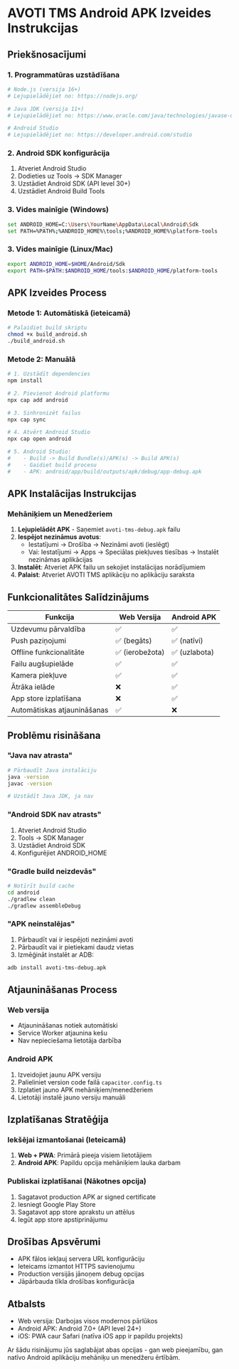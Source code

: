
# AVOTI TMS Android APK Izveides Instrukcijas

## Priekšnosacījumi

### 1. Programmatūras uzstādīšana
```bash
# Node.js (versija 16+)
# Lejupielādējiet no: https://nodejs.org/

# Java JDK (versija 11+)
# Lejupielādējiet no: https://www.oracle.com/java/technologies/javase-downloads.html

# Android Studio
# Lejupielādējiet no: https://developer.android.com/studio
```

### 2. Android SDK konfigurācija
1. Atveriet Android Studio
2. Dodieties uz Tools -> SDK Manager
3. Uzstādiet Android SDK (API level 30+)
4. Uzstādiet Android Build Tools

### 3. Vides mainīgie (Windows)
```bash
set ANDROID_HOME=C:\Users\YourName\AppData\Local\Android\Sdk
set PATH=%PATH%;%ANDROID_HOME%\tools;%ANDROID_HOME%\platform-tools
```

### 3. Vides mainīgie (Linux/Mac)
```bash
export ANDROID_HOME=$HOME/Android/Sdk
export PATH=$PATH:$ANDROID_HOME/tools:$ANDROID_HOME/platform-tools
```

## APK Izveides Process

### Metode 1: Automātiskā (ieteicamā)
```bash
# Palaidiet build skriptu
chmod +x build_android.sh
./build_android.sh
```

### Metode 2: Manuālā
```bash
# 1. Uzstādīt dependencies
npm install

# 2. Pievienot Android platformu
npx cap add android

# 3. Sinhronizēt failus
npx cap sync

# 4. Atvērt Android Studio
npx cap open android

# 5. Android Studio:
#    - Build -> Build Bundle(s)/APK(s) -> Build APK(s)
#    - Gaidiet build procesu
#    - APK: android/app/build/outputs/apk/debug/app-debug.apk
```

## APK Instalācijas Instrukcijas

### Mehāniķiem un Menedžeriem
1. **Lejupielādēt APK** - Saņemiet `avoti-tms-debug.apk` failu
2. **Iespējot nezināmus avotus**:
   - Iestatījumi -> Drošība -> Nezināmi avoti (ieslēgt)
   - Vai: Iestatījumi -> Apps -> Speciālas piekļuves tiesības -> Instalēt nezināmas aplikācijas
3. **Instalēt**: Atveriet APK failu un sekojiet instalācijas norādījumiem
4. **Palaist**: Atveriet AVOTI TMS aplikāciju no aplikāciju saraksta

## Funkcionalitātes Salīdzinājums

| Funkcija | Web Versija | Android APK |
|----------|-------------|-------------|
| Uzdevumu pārvaldība | ✅ | ✅ |
| Push paziņojumi | ✅ (begāts) | ✅ (natīvi) |
| Offline funkcionalitāte | ✅ (ierobežota) | ✅ (uzlabota) |
| Failu augšupielāde | ✅ | ✅ |
| Kamera piekļuve | ✅ | ✅ |
| Ātrāka ielāde | ❌ | ✅ |
| App store izplatīšana | ❌ | ✅ |
| Automātiskas atjaunināšanas | ✅ | ❌ |

## Problēmu risināšana

### "Java nav atrasta"
```bash
# Pārbaudīt Java instalāciju
java -version
javac -version

# Uzstādīt Java JDK, ja nav
```

### "Android SDK nav atrasts"
1. Atveriet Android Studio
2. Tools -> SDK Manager
3. Uzstādiet Android SDK
4. Konfigurējiet ANDROID_HOME

### "Gradle build neizdevās"
```bash
# Notīrīt build cache
cd android
./gradlew clean
./gradlew assembleDebug
```

### "APK neinstalējas"
1. Pārbaudīt vai ir iespējoti nezināmi avoti
2. Pārbaudīt vai ir pietiekami daudz vietas
3. Izmēģināt instalēt ar ADB:
```bash
adb install avoti-tms-debug.apk
```

## Atjaunināšanas Process

### Web versija
- Atjaunināšanas notiek automātiski
- Service Worker atjaunina kešu
- Nav nepieciešama lietotāja darbība

### Android APK
1. Izveidojiet jaunu APK versiju
2. Palieliniet version code failā `capacitor.config.ts`
3. Izplatiet jauno APK mehāniķiem/menedžeriem
4. Lietotāji instalē jauno versiju manuāli

## Izplatīšanas Stratēģija

### Iekšējai izmantošanai (Ieteicamā)
1. **Web + PWA**: Primārā pieeja visiem lietotājiem
2. **Android APK**: Papildu opcija mehāniķiem lauka darbam

### Publiskai izplatīšanai (Nākotnes opcija)
1. Sagatavot production APK ar signed certificate
2. Iesniegt Google Play Store
3. Sagatavot app store aprakstu un attēlus
4. Iegūt app store apstiprinājumu

## Drošības Apsvērumi

- APK fālos iekļauj servera URL konfigurāciju
- Ieteicams izmantot HTTPS savienojumu
- Production versijās jānoņem debug opcijas
- Jāpārbauda tīkla drošības konfigurācija

## Atbalsts

- Web versija: Darbojas visos modernos pārlūkos
- Android APK: Android 7.0+ (API level 24+)
- iOS: PWA caur Safari (natīva iOS app ir papildu projekts)

Ar šādu risinājumu jūs saglabājat abas opcijas - gan web pieejamību, gan natīvo Android aplikāciju mehāniķu un menedžeru ērtībām.
